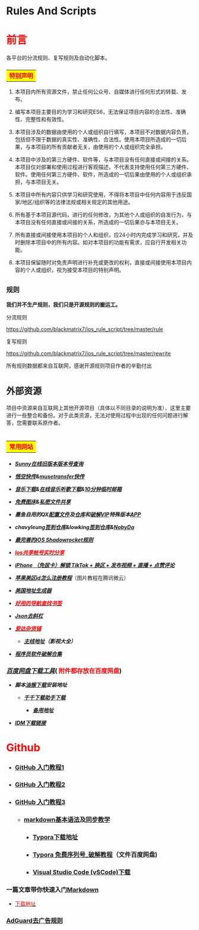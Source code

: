 # Rules And Scripts



# **<font color=#ff0000>前言</font>**                   



各平台的分流规则、复写规则及自动化脚本。





###  <table><tr><td bgcolor=yellow>**<font color=#ff0000>特别声明</font>**</td></tr></table>      


1. 本项目内所有资源文件，禁止任何公众号、自媒体进行任何形式的转载、发布。  

2. 编写本项目主要目的为学习和研究ES6，无法保证项目内容的合法性、准确性、完整性和有效性。 

3. 本项目涉及的数据由使用的个人或组织自行填写，本项目不对数据内容负责，包括但不限于数据的真实性、准确性、合法性。使用本项目所造成的一切后果，与本项目的所有贡献者无关，由使用的个人或组织完全承担。 

4. 本项目中涉及的第三方硬件、软件等，与本项目没有任何直接或间接的关系。本项目仅对部署和使用过程进行客观描述，不代表支持使用任何第三方硬件、软件。使用任何第三方硬件、软件，所造成的一切后果由使用的个人或组织承担，与本项目无关。  

5. 本项目中所有内容只供学习和研究使用，不得将本项目中任何内容用于违反国家/地区/组织等的法律法规或相关规定的其他用途。  

6. 所有基于本项目源代码，进行的任何修改，为其他个人或组织的自发行为，与本项目没有任何直接或间接的关系，所造成的一切后果亦与本项目无关。 

7. 所有直接或间接使用本项目的个人和组织，应24小时内完成学习和研究，并及时删除本项目中的所有内容。如对本项目的功能有需求，应自行开发相关功能。 

8. 本项目保留随时对免责声明进行补充或更改的权利，直接或间接使用本项目内容的个人或组织，视为接受本项目的特别声明。 






## `规则`    



**我们并不生产规则，我们只是开源规则的搬运工。**


分流规则


https://github.com/blackmatrix7/ios_rule_script/tree/master/rule


复写规则


https://github.com/blackmatrix7/ios_rule_script/tree/master/rewrite



所有规则数据都来自互联网，感谢开源规则项目作者的辛勤付出

# `外部资源 ` 

项目中资源来自互联网上其他开源项目（具体以不同目录的说明为准），这里主要进行一些整合和备份。对于此类资源，无法对使用过程中出现的任何问题进行解答，您需要联系原作者。








# <table><tr><td bgcolor=yellow>**<font color=#ff0000>常用网站</font>**</td></tr></table>





* _**[Sunny在线旧版本版本号查询](https://tools.lancely.tech/)**_  




 * _**[悟空快传](https://wkkc.vip/)&[musetransfer快传](https://musetransfer.com/m)**_



* _**[音乐下载](https://music.y444.cn/#/)&[在线音乐听歌下载](https://tool.liumingye.cn/music/?page=searchPage#/)&[10分钟临时邮箱](https://10minutemail.com/)**_



* _**[免费图床](https://telegraph-image.pages.dev/)&[私密文件共享](https://wormhole.app/https://wormhole.app/)**_



* _**墨鱼自用的QX[配置文件](https://raw.githubusercontent.com/ddgksf2013/Profile/master/QuantumultX.conf)及[仓库](https://github.com/ddgksf2013/ddgksf2013)和[破解VIP](https://raw.githubusercontent.com/ddgksf2013/dev/master/ForOwnUse.conf)特殊版本[APP](https://docs.qq.com/sheet/DYmRTQXpVY0hNcGls?tab=y6do1j)**_



* _**chavyleung[签到仓库](https://github.com/chavyleung/scripts)&lowking[签到仓库](https://github.com/lowking/Scripts)&[NobyDa](https://github.com/NobyDa/Script/tree/master)**_


* _**[最完善的iOS Shadowrocket规则](https://github.com/Johnshall/Shadowrocket-ADBlock-Rules-Forever)**_


* _**[<font color=#ff0000>Ios共享帐号实时分享</font>](https://id.fcjs.xyz/)**_  
  
* _**[iPhone （免拔卡）解锁 TikTok + 换区 + 发布视频 + 直播 + 点赞评论](https://github.com/Semporia/TikTok-Unlock#准备工作)**_


* _**[苹果美区id怎么注册教程](https://blog.aftss.cn/2133.html)**_（图片教程在腾讯微云）
  
* _**[美国地址生成器](https://www.meiguodizhi.com)**_



* _**[<font color=#ff0000>好用的导航查找书签</font>](http://www.likebookmark.com)**_


* _**[Json去斜杠](https://tools.kalvinbg.cn/dev/stringescape)**_


* _**[<font color=#ff0000>爱达杂货铺</font>](https://adzhp.vip/)**_ 

    * _**[主线地址](https://adzhp.net/)（影视大全）**_

* _**[程序员软件破解合集](https://www.exception.site/)**_




### _**[百度网盘下载工具](https://www.ahhhhfs.com/40537/)**_(<font color=#ff0000> 附件都存放在百度网盘</font>)


* _**脚本[油猴下载](https://www.tampermonkey.net/)安装地址**_


   * _**[千千下载助手下载](https://greasyfork.org/zh-CN/scripts/462218-kubedown)**_

     * _**[备用地址](https://greasyfork.org/scripts/462218-kubedown/code/KubeDown.user.js )**_

 * _**[IDM下载链接](https://www.ahhhhfs.com/11659/)**_


# <font color=#ff0000> Github</font>


* ### [GitHub 入门教程1](https://www.5axxw.com/wiki/topic/r7f3ar)    

* ### [GitHub 入门教程2](https://www.5axxw.com/wiki/content/5dm4s7)   

* ### [GitHub 入门教程3](https://zhuanlan.zhihu.com/p/337959303?utm_id=0)    


  * ### [markdown基本语法](https://blog.csdn.net/weixin_44649780/article/details/127693348)及[同步教学](https://www.5axxw.com/wiki/content/7l3048)
  
    * ### [Typora下载地址](https://typora.io/releases/all/)
    
    * ### [Typora 免费序列号_破解教程](https://www.quanxiaoha.com/article/typora-pojie.html)（文件百度网盘)

    * ### [Visual Studio Code (vSCode)下载](https://code.visualstudio.com/updates/v1_70)




### 一篇文章带你快速入门[Markdown](https://zhuanlan.zhihu.com/p/216222290)  

   * [<font color=#ff0000>下载地址</font>](https://www.markdownguide.org/)  
   
   ### **[AdGuard去广告规则](https://github.com/banbendalao/ADgk)**













